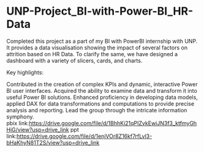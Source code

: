 # UNP-Project_BI-with-Power-BI_HR-Data
Completed this project as a part of my BI with PowerBI internship with UNP. It provides a data visualisation showing the impact of several factors on attrition based on HR Data. To clarify the same, we have designed a dashboard with a variety of slicers, cards, and charts.

Key highlights:

Contributed in the creation of complex KPIs and dynamic, interactive Power Bl user interfaces.
Acquired the ability to examine data and transform it into useful Power BI solutions.
Enhanced proficiency in developing data models, applied DAX for data transformations and computations to provide precise analysis and reporting.
Lead the group through the intricate information symphony.
pbix link:https://drive.google.com/file/d/1BhhKi21qPIZvkEwiJN3f3_ktfmyGhHiG/view?usp=drive_link
ppt link:https://drive.google.com/file/d/1enjVOr8Z16kf7rfLvl3-bHaKhyN81T2S/view?usp=drive_link
